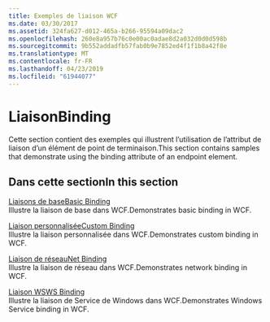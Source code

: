 ```yaml
---
title: Exemples de liaison WCF
ms.date: 03/30/2017
ms.assetid: 324fa627-d012-465a-b266-95594a09dac2
ms.openlocfilehash: 260e8a957b76c0e00ac0adae8d2a032d0d0d598b
ms.sourcegitcommit: 9b552addadfb57fab0b9e7852ed4f1f1b8a42f8e
ms.translationtype: MT
ms.contentlocale: fr-FR
ms.lasthandoff: 04/23/2019
ms.locfileid: "61944077"
---
```

# <a name="binding"></a><span data-ttu-id="d013d-102">Liaison</span><span class="sxs-lookup"><span data-stu-id="d013d-102">Binding</span></span>

<span data-ttu-id="d013d-103">Cette section contient des exemples qui illustrent l’utilisation de l’attribut de liaison d’un élément de point de terminaison.</span><span class="sxs-lookup"><span data-stu-id="d013d-103">This section contains samples that demonstrate using the binding attribute of an endpoint element.</span></span>  
  
## <a name="in-this-section"></a><span data-ttu-id="d013d-104">Dans cette section</span><span class="sxs-lookup"><span data-stu-id="d013d-104">In this section</span></span>
  
 [<span data-ttu-id="d013d-105">Liaisons de base</span><span class="sxs-lookup"><span data-stu-id="d013d-105">Basic Binding</span></span>](../../../../docs/framework/wcf/samples/basic-binding.md)  
 <span data-ttu-id="d013d-106">Illustre la liaison de base dans WCF.</span><span class="sxs-lookup"><span data-stu-id="d013d-106">Demonstrates basic binding in WCF.</span></span>  
  
 [<span data-ttu-id="d013d-107">Liaison personnalisée</span><span class="sxs-lookup"><span data-stu-id="d013d-107">Custom Binding</span></span>](../../../../docs/framework/wcf/samples/custom-binding.md)  
 <span data-ttu-id="d013d-108">Illustre la liaison personnalisée dans WCF.</span><span class="sxs-lookup"><span data-stu-id="d013d-108">Demonstrates custom binding in WCF.</span></span>  
  
 [<span data-ttu-id="d013d-109">Liaison de réseau</span><span class="sxs-lookup"><span data-stu-id="d013d-109">Net Binding</span></span>](../../../../docs/framework/wcf/samples/net-binding.md)  
 <span data-ttu-id="d013d-110">Illustre la liaison de réseau dans WCF.</span><span class="sxs-lookup"><span data-stu-id="d013d-110">Demonstrates network binding in WCF.</span></span>  
  
 [<span data-ttu-id="d013d-111">Liaison WS</span><span class="sxs-lookup"><span data-stu-id="d013d-111">WS Binding</span></span>](../../../../docs/framework/wcf/samples/ws-binding.md)  
 <span data-ttu-id="d013d-112">Illustre la liaison de Service de Windows dans WCF.</span><span class="sxs-lookup"><span data-stu-id="d013d-112">Demonstrates Windows Service binding in WCF.</span></span>
